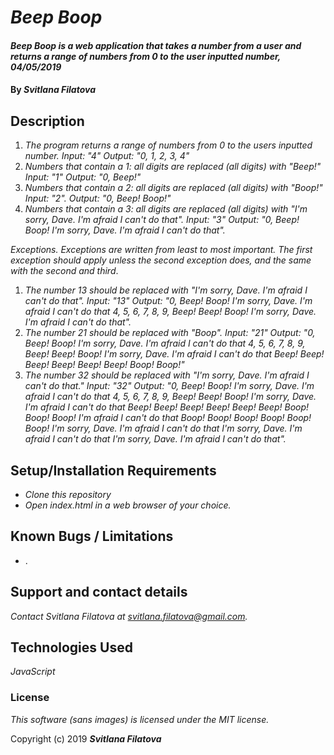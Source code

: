 # _Beep Boop_

#### _Beep Boop is a web application that takes a number from a user and returns a range of numbers from 0 to the user inputted number,  04/05/2019_

#### By _**Svitlana Filatova**_

## Description

1. _The program returns a range of numbers from 0 to the users inputted number._
_Input: "4"_
_Output: "0, 1, 2, 3, 4"_
2. _Numbers that contain a 1: all digits are replaced (all digits) with "Beep!"_
_Input: "1"_
_Output: "0, Beep!"_
3. _Numbers that contain a 2: all digits are replaced (all digits) with "Boop!"_
_Input: "2"._
_Output: "0, Beep! Boop!"_
4. _Numbers that contain a 3: all digits are replaced (all digits) with "I'm sorry, Dave. I'm afraid I can't do that"._
_Input: "3"_
_Output: "0, Beep! Boop! I'm sorry, Dave. I'm afraid I can't do that"._

_Exceptions._
_Exceptions are written from least to most important. The first exception should apply unless the second exception does, and the same with the second and third_.
1. _The number 13 should be replaced with "I'm sorry, Dave. I'm afraid I can't do that"._
_Input: "13"_
_Output: "0, Beep! Boop! I'm sorry, Dave. I'm afraid I can't do that 4, 5, 6, 7, 8, 9, Beep! Beep! Boop! I'm sorry, Dave. I'm afraid I can't do that"._
2. _The number 21 should be replaced with "Boop"._
_Input: "21"_
_Output: "0, Beep! Boop! I'm sorry, Dave. I'm afraid I can't do that 4, 5, 6, 7, 8, 9, Beep! Beep! Boop! I'm sorry, Dave. I'm afraid I can't do that Beep! Beep! Beep! Beep! Beep! Beep! Boop! Boop!"_
3. _The number 32 should be replaced with "I'm sorry, Dave. I'm afraid I can't do that."_
_Input: "32"_
_Output: "0, Beep! Boop! I'm sorry, Dave. I'm afraid I can't do that 4, 5, 6, 7, 8, 9, Beep! Beep! Boop! I'm sorry, Dave. I'm afraid I can't do that Beep! Beep! Beep! Beep! Beep! Beep! Boop! Boop! Boop! I'm afraid I can't do that Boop! Boop! Boop! Boop! Boop! Boop! I'm sorry, Dave. I'm afraid I can't do that I'm sorry, Dave. I'm afraid I can't do that I'm sorry, Dave. I'm afraid I can't do that"._

## Setup/Installation Requirements

* _Clone this repository_
* _Open index.html in a web browser of your choice._

## Known Bugs / Limitations

* .

## Support and contact details

_Contact Svitlana Filatova at svitlana.filatova@gmail.com._

## Technologies Used

_JavaScript_

### License

*This software (sans images) is licensed under the MIT license.*

Copyright (c) 2019 **_Svitlana Filatova_**
